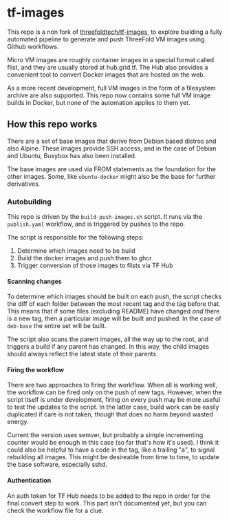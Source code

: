 # tf-images
This repo is a non fork of [threefoldtech/tf-images](https://github.com/threefoldtech/tf-images), to explore building a fully automated pipeline to generate and push ThreeFold VM images using Github workflows.

Micro VM images are roughly container images in a special format called flist, and they are usually stored at hub.grid.tf. The Hub also provides a convenient tool to convert Docker images that are hosted on the web.

As a more recent development, full VM images in the form of a filesystem archive are also supported. This repo now contains some full VM image builds in Docker, but none of the automation applies to them yet. 

## How this repo works

There are a set of base images that derive from Debian based distros and also Alpine. These images provide SSH access, and in the case of Debian and Ubuntu, Busybox has also been installed.

The base images are used via FROM statements as the foundation for the other images. Some, like `ubuntu-docker` might also be the base for further derivatives.

### Autobuilding

This repo is driven by the `build-push-images.sh` script. It runs via the `publish.yaml` workflow, and is triggered by pushes to the repo.

The script is responsible for the following steps:

1. Determine which images need to be build
2. Build the docker images and push them to ghcr
3. Trigger conversion of those images to flists via TF Hub

#### Scanning changes

To determine which images should be built on each push, the script checks the diff of each folder between the most recent tag and the tag before that. This means that if some files (excluding README) have changed *and* there is a new tag, then a particular image will be built and pushed. In the case of `deb-base` the entire set will be built.

The script also scans the parent images, all the way up to the root, and triggers a build if any parent has changed. In this way, the child images should always reflect the latest state of their parents.

#### Firing the workflow

There are two approaches to firing the workflow. When all is working well, the workflow can be fired only on the push of new tags. However, when the script itself is under development, firing on every push may be more useful to test the updates to the script. In the latter case, build work can be easily duplicated if care is not taken, though that does no harm beyond wasted energy.

Current the version uses semver, but probably a simple incrementing counter would be enough in this case (so far that's how it's used). I think it could also be helpful to have a code in the tag, like a trailing "a", to signal rebuilding all images. This might be desireable from time to time, to update the base software, especially sshd.

#### Authentication

An auth token for TF Hub needs to be added to the repo in order for the final convert step to work. This part isn't documented yet, but you can check the workflow file for a clue.

